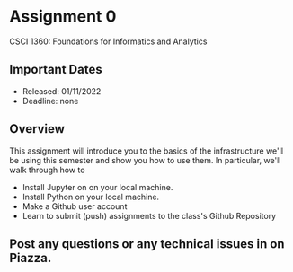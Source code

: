 # Assignment 0
CSCI 1360: Foundations for Informatics and Analytics

## Important Dates
- Released: 01/11/2022
- Deadline: none

## Overview
This assignment will introduce you to the basics of the infrastructure we'll be using this semester and show you how to use them. In particular, we'll walk through how to

- Install Jupyter on on your local machine.
- Install Python on your local machine.
- Make a Github user account
- Learn to submit (push) assignments to the class's Github Repository

## Post any questions or any technical issues in on Piazza.
